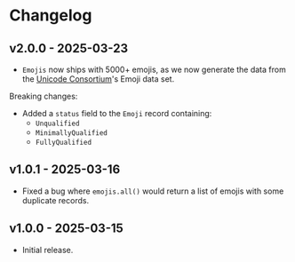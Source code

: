 # Changelog

## v2.0.0 - 2025-03-23

- `Emojis` now ships with 5000+ emojis, as we now generate the data from the [Unicode Consortium](https://home.unicode.org)'s Emoji data set.

Breaking changes:
- Added a `status` field to the `Emoji` record containing:
    - `Unqualified`
    - `MinimallyQualified`
    - `FullyQualified`

## v1.0.1 - 2025-03-16

- Fixed a bug where `emojis.all()` would return a list of emojis with some duplicate records.

## v1.0.0 - 2025-03-15

- Initial release.

